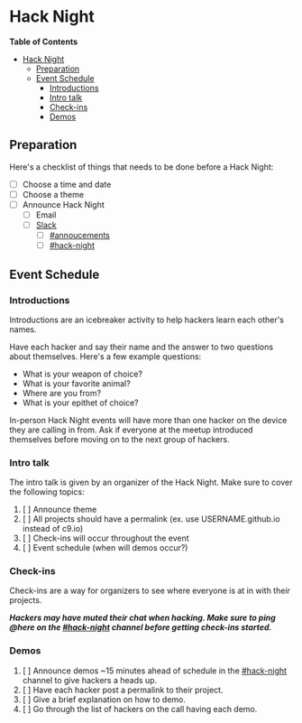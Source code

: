 # Hack Night

**Table of Contents**

- [Hack Night](#hack-night)
  - [Preparation](#preparation)
  - [Event Schedule](#event-schedule)
    - [Introductions](#introductions)
    - [Intro talk](#intro-talk)
    - [Check-ins](#check-ins)
    - [Demos](#demos)

## Preparation

Here's a checklist of things that needs to be done before a Hack Night:

- [ ] Choose a time and date
- [ ] Choose a theme
- [ ] Announce Hack Night
  - [ ] Email
  - [ ] [Slack](https://starthackclub.slack.com)
    - [ ] [#annoucements](https://starthackclub.slack.com/messages/annoucements)
    - [ ] [#hack-night](https://starthackclub.slack.com/messages/hack-night)

## Event Schedule

### Introductions

Introductions are an icebreaker activity to help hackers learn each other's names.

Have each hacker and say their name and the answer to two questions about themselves. Here's a few example questions:

- What is your weapon of choice?
- What is your favorite animal?
- Where are you from?
- What is your epithet of choice?

In-person Hack Night events will have more than one hacker on the device they are calling in from. Ask if everyone at the meetup introduced themselves before moving on to the next group of hackers.

### Intro talk

The intro talk is given by an organizer of the Hack Night. Make sure to cover the following topics:

1. [ ] Announce theme
2. [ ] All projects should have a permalink (ex. use USERNAME.github.io instead of c9.io)
3. [ ] Check-ins will occur throughout the event
4. [ ] Event schedule (when will demos occur?)

### Check-ins

Check-ins are a way for organizers to see where everyone is at in with their projects.

_**Hackers may have muted their chat when hacking. Make sure to ping @here on the [#hack-night](https://starthackclub.slack.com/messages/hack-night) channel before getting check-ins started.**_

### Demos

1. [ ] Announce demos ~15 minutes ahead of schedule in the [#hack-night](https://starthackclub.slack.com/messages/hack-night) channel to give hackers a heads up.
2. [ ] Have each hacker post a permalink to their project.
3. [ ] Give a brief explanation on how to demo.
4. [ ] Go through the list of hackers on the call having each demo.
